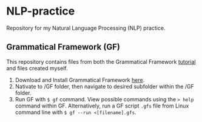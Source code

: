 # NLP-practice
Repository for my Natural Language Processing (NLP) practice.<br>

## Grammatical Framework (GF)<br>
This repository contains files from both the Grammatical Framework [tutorial](https://www.grammaticalframework.org/doc/tutorial/gf-tutorial.html) and files created myself.<br>
1. Download and Install Grammatical Framework [here](https://www.grammaticalframework.org/download/index-3.11.html).<br>
2. Nativate to /GF folder, then navigate to desired subfolder within the /GF folder.<br>
3. Run GF with `$ gf` command. View possible commands using the `> help` command within GF. Alternatively, run a GF script `.gfs` file from Linux command line with `$ gf --run <[filename].gfs`.<br>
